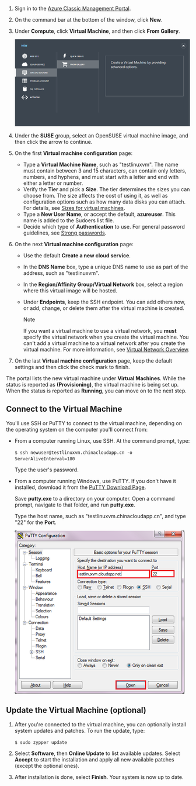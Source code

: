 1. Sign in to the [Azure Classic Management Portal](http://manage.windowsazure.cn).  
2. On the command bar at the bottom of the window, click **New**.
3. Under **Compute**, click **Virtual Machine**, and then click **From Gallery**.

    ![Create a New Virtual Machine][Image1]
4. Under the **SUSE** group, select an OpenSUSE virtual machine image, and then click the arrow to continue.
5. On the first **Virtual machine configuration** page:

   * Type a **Virtual Machine Name**, such as "testlinuxvm". The name must contain between 3 and 15 characters, can contain only letters, numbers, and hyphens, and must start with a letter and end with either a letter or number.
   * Verify the **Tier** and pick a **Size**. The tier determines the sizes you can choose from. The size affects the cost of using it, as well as configuration options such as how many data disks you can attach. For details, see [Sizes for virtual machines](../articles/virtual-machines/linux/sizes.md?toc=%2fvirtual-machines%2flinux%2ftoc.json).
   * Type a **New User Name**, or accept the default, **azureuser**. This name is added to the Sudoers list file.
   * Decide which type of **Authentication** to use. For general password guidelines, see [Strong passwords](http://msdn.microsoft.com/library/ms161962.aspx).
6. On the next **Virtual machine configuration** page:

   * Use the default **Create a new cloud service**.
   * In the **DNS Name** box, type a unique DNS name to use as part of the address, such as "testlinuxvm".
   * In the **Region/Affinity Group/Virtual Network** box, select a region where this virtual image will be hosted.
   * Under **Endpoints**, keep the SSH endpoint. You can add others now, or add, change, or delete them after the virtual machine is created.

     > [!NOTE]
     > If you want a virtual machine to use a virtual network, you **must** specify the virtual network when you create the virtual machine. You can't add a virtual machine to a virtual network after you create the virtual machine. For more information, see [Virtual Network Overview](../articles/virtual-network/virtual-networks-overview.md).
     > 
     > 
7. On the last **Virtual machine configuration** page, keep the default settings and then click the check mark to finish.

The portal lists the new virtual machine under **Virtual Machines**. While the status is reported as **(Provisioning)**, the virtual machine is being set up. When the status is reported as **Running**, you can move on to the next step.

## Connect to the Virtual Machine
You'll use SSH or PuTTY to connect to the virtual machine, depending on the operating system on the computer you'll connect from:

* From a computer running Linux, use SSH. At the command prompt, type:

    `$ ssh newuser@testlinuxvm.chinacloudapp.cn -o ServerAliveInterval=180`

    Type the user's password.
* From a computer running Windows, use PuTTY. If you don't have it installed, download it from the [PuTTY Download Page][PuTTYDownload].

    Save **putty.exe** to a directory on your computer. Open a command prompt, navigate to that folder, and run **putty.exe**.

    Type the host name, such as "testlinuxvm.chinacloudapp.cn", and type "22" for the **Port**.

    ![PuTTY Screen][Image6]  

## Update the Virtual Machine (optional)
1. After you're connected to the virtual machine, you can optionally install system updates and patches. To run the update, type:

    `$ sudo zypper update`
2. Select **Software**, then **Online Update** to list available updates. Select **Accept** to start the installation and apply all new available patches (except the optional ones).
3. After installation is done, select **Finish**.  Your system is now up to date.

[PuTTYDownload]: http://www.puttyssh.org/download.html

[Image1]: ./media/create-and-configure-opensuse-vm-in-portal/CreateVM.png

[Image6]: ./media/create-and-configure-opensuse-vm-in-portal/putty.png